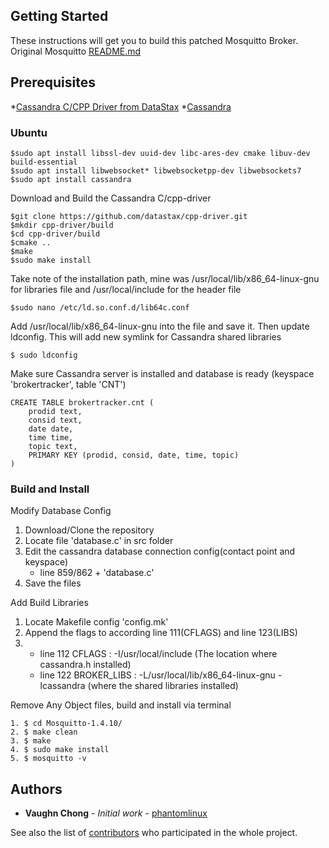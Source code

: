 
## Getting Started

These instructions will get you to build this patched Mosquitto Broker. Original Mosquitto [README.md](readme_mosquitto.md)

## Prerequisites

*[Cassandra C/CPP Driver from DataStax](https://datastax.github.io/cpp-driver/)
*[Cassandra](http://cassandra.apache.org/)

### Ubuntu
```
$sudo apt install libssl-dev uuid-dev libc-ares-dev cmake libuv-dev build-essential
$sudo apt install libwebsocket* libwebsocketpp-dev libwebsockets7
$sudo apt install cassandra
```

Download and Build the Cassandra C/cpp-driver
```
$git clone https://github.com/datastax/cpp-driver.git
$mkdir cpp-driver/build
$cd cpp-driver/build
$cmake ..
$make
$sudo make install
```
Take note of the installation path, mine was /usr/local/lib/x86_64-linux-gnu for libraries file and /usr/local/include for the header file
```
$sudo nano /etc/ld.so.conf.d/lib64c.conf
```
Add /usr/local/lib/x86_64-linux-gnu into the file and save it. Then update ldconfig. This will add new symlink for Cassandra shared libraries
```
$ sudo ldconfig
```

Make sure Cassandra server is installed and database is ready (keyspace 'brokertracker', table 'CNT')
```
CREATE TABLE brokertracker.cnt (
    prodid text,
    consid text,
    date date,
    time time,
    topic text,
    PRIMARY KEY (prodid, consid, date, time, topic)
)
```


### Build and Install

Modify Database Config
1. Download/Clone the repository
2. Locate file 'database.c' in src folder
3. Edit the cassandra database connection config(contact point and keyspace)
    - line 859/862 + 'database.c'
4. Save the files

Add Build Libraries

1. Locate Makefile config 'config.mk'
2. Append the flags to according line 111(CFLAGS) and line 123(LIBS)
3.  - line 112 CFLAGS : -I/usr/local/include (The location where cassandra.h installed)
    - line 122 BROKER_LIBS : -L/usr/local/lib/x86_64-linux-gnu -lcassandra (where the shared libraries installed)

Remove Any Object files, build and install via terminal
```
1. $ cd Mosquitto-1.4.10/
2. $ make clean
3. $ make
4. $ sudo make install
5. $ mosquitto -v
```

## Authors

* **Vaughn Chong** - *Initial work* - [phantomlinux](https://github.com/phantomlinux)

See also the list of [contributors](https://github.com/PaoloMissier/IoT-tracking/graphs/contributors) who participated in the whole project.
